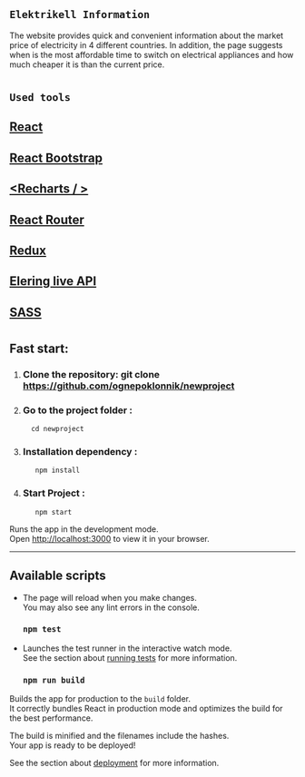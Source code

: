 ## `Elektrikell Information`

The website provides quick and convenient information about the market price of electricity in 4 different countries. In addition, the page suggests when is the most affordable time to switch on electrical appliances and how much cheaper it is than the current price.
#
## `Used tools`

## [React](https://reactjs.org/)
## [React Bootstrap](https://getbootstrap.com/)
## [ <Recharts / >](https://recharts.org/en-US)
## [React Router](https://reactrouter.com/en/v6.3.0/getting-started/installation)
## [Redux](https://redux.js.org/)
## [Elering live API](https://dashboard.elering.ee/et)
## [SASS](https://sass-lang.com/)
#

## Fast start:

 1. ### Clone the repository: git clone https://github.com/ognepoklonnik/newproject

 2. ### Go to the project folder :  
          cd newproject
    
 3. ### Installation dependency :
           npm install  

 4. ### Start Project :
           npm start




Runs the app in the development mode.\
Open [http://localhost:3000](http://localhost:3000) to view it in your browser.
___

## Available scripts

+ The page will reload when you make changes.\
You may also see any lint errors in the console.

  ### `npm test`

+ Launches the test runner in the interactive watch mode.\
See the section about [running tests](https://facebook.github.io/create-react-app/docs/running-tests) for more information.

  ### `npm run build`

Builds the app for production to the `build` folder.\
It correctly bundles React in production mode and optimizes the build for the best performance.

The build is minified and the filenames include the hashes.\
Your app is ready to be deployed!

See the section about [deployment](https://facebook.github.io/create-react-app/docs/deployment) for more information.
